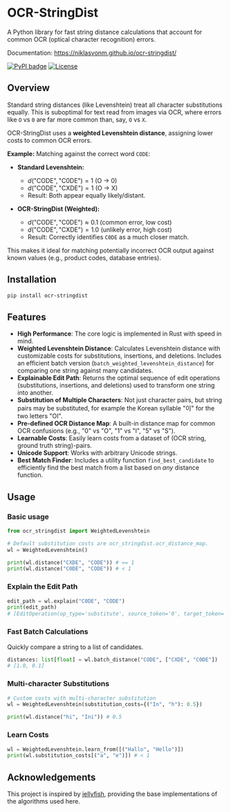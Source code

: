 # OCR-StringDist

A Python library for fast string distance calculations that account for common OCR (optical character recognition) errors.

Documentation: https://niklasvonm.github.io/ocr-stringdist/

[![PyPI badge](https://badge.fury.io/py/ocr-stringdist.svg)](https://badge.fury.io/py/ocr-stringdist)
[![License](https://img.shields.io/badge/License-MIT-green)](LICENSE)

## Overview

Standard string distances (like Levenshtein) treat all character substitutions equally. This is suboptimal for text read from images via OCR, where errors like `O` vs `0` are far more common than, say, `O` vs `X`.

OCR-StringDist uses a **weighted Levenshtein distance**, assigning lower costs to common OCR errors.

**Example:** Matching against the correct word `CODE`:

* **Standard Levenshtein:**
    * $d(\text{"CODE"}, \text{"C0DE"}) = 1$ (O → 0)
    * $d(\text{"CODE"}, \text{"CXDE"}) = 1$ (O → X)
    * Result: Both appear equally likely/distant.

* **OCR-StringDist (Weighted):**
    * $d(\text{"CODE"}, \text{"C0DE"}) \approx 0.1$ (common error, low cost)
    * $d(\text{"CODE"}, \text{"CXDE"}) = 1.0$ (unlikely error, high cost)
    * Result: Correctly identifies `C0DE` as a much closer match.

This makes it ideal for matching potentially incorrect OCR output against known values (e.g., product codes, database entries).

## Installation

```bash
pip install ocr-stringdist
```

## Features

- **High Performance**: The core logic is implemented in Rust with speed in mind.
- **Weighted Levenshtein Distance**: Calculates Levenshtein distance with customizable costs for substitutions, insertions, and deletions. Includes an efficient batch version (`batch_weighted_levenshtein_distance`) for comparing one string against many candidates.
- **Explainable Edit Path**: Returns the optimal sequence of edit operations (substitutions, insertions, and deletions) used to transform one string into another.
- **Substitution of Multiple Characters**: Not just character pairs, but string pairs may be substituted, for example the Korean syllable "이" for the two letters "OI".
- **Pre-defined OCR Distance Map**: A built-in distance map for common OCR confusions (e.g., "0" vs "O", "1" vs "l", "5" vs "S").
- **Learnable Costs**: Easily learn costs from a dataset of (OCR string, ground truth string)-pairs.
- **Unicode Support**: Works with arbitrary Unicode strings.
- **Best Match Finder**: Includes a utility function `find_best_candidate` to efficiently find the best match from a list based on _any_ distance function.

## Usage

### Basic usage

```python
from ocr_stringdist import WeightedLevenshtein

# Default substitution costs are ocr_stringdist.ocr_distance_map.
wl = WeightedLevenshtein()

print(wl.distance("CXDE", "CODE")) # == 1
print(wl.distance("C0DE", "CODE")) # < 1
```

### Explain the Edit Path

```python
edit_path = wl.explain("C0DE", "CODE")
print(edit_path)
# [EditOperation(op_type='substitute', source_token='0', target_token='O', cost=0.1)]
```

### Fast Batch Calculations

Quickly compare a string to a list of candidates.

```python
distances: list[float] = wl.batch_distance("CODE", ["CXDE", "C0DE"])
# [1.0, 0.1]
```

### Multi-character Substitutions

```python
# Custom costs with multi-character substitution
wl = WeightedLevenshtein(substitution_costs={("In", "h"): 0.5})

print(wl.distance("hi", "Ini")) # 0.5
```

### Learn Costs

```python
wl = WeightedLevenshtein.learn_from([("Hallo", "Hello")])
print(wl.substitution_costs[("a", "e")]) # < 1
```

## Acknowledgements

This project is inspired by [jellyfish](https://github.com/jamesturk/jellyfish), providing the base implementations of the algorithms used here.
